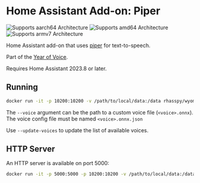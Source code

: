 # Home Assistant Add-on: Piper

![Supports aarch64 Architecture][aarch64-shield] ![Supports amd64 Architecture][amd64-shield] ![Supports armv7 Architecture][armv7-shield]

Home Assistant add-on that uses [piper](https://github.com/rhasspy/piper/) for text-to-speech.

Part of the [Year of Voice](https://www.home-assistant.io/blog/2022/12/20/year-of-voice/).

Requires Home Assistant 2023.8 or later.

## Running

``` sh
docker run -it -p 10200:10200 -v /path/to/local/data:/data rhasspy/wyoming-piper --voice en_US-lessac-medium
```

The `--voice` argument can be the path to a custom voice file (`<voice>.onnx`). The voice config file must be named `<voice>.onnx.json`

Use `--update-voices` to update the list of available voices.

## HTTP Server

An HTTP server is available on port 5000:

``` sh
docker run -it -p 5000:5000 -p 10200:10200 -v /path/to/local/data:/data rhasspy/wyoming-piper --voice en_US-lessac-medium

```


[aarch64-shield]: https://img.shields.io/badge/aarch64-yes-green.svg
[amd64-shield]: https://img.shields.io/badge/amd64-yes-green.svg
[armv7-shield]: https://img.shields.io/badge/armv7-yes-green.svg
[armhf-shield]: https://img.shields.io/badge/armhf-no-red.svg
[i386-shield]: https://img.shields.io/badge/i386-no-red.svg
